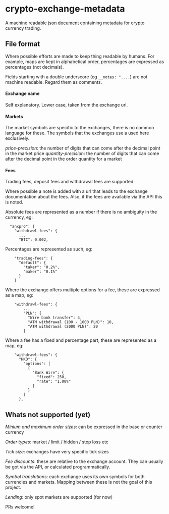 # crypto-exchange-metadata

A machine readable [json document](exchange-metadata.json) containing metadata for crypto currency trading.

## File format

Where possible efforts are made to keep thing readable by humans.  For example, maps are kept in alphabetical order, percentages are expressed as percentages (not decimals).

Fields starting with a double underscore (eg `__notes: "....`) are not machine readable.  Regard them as comments.

#### Exchange name

Self explanatory.  Lower case, taken from the exchange url.

#### Markets

The market symbols are specific to the exchanges, there is no common language for these.  The symbols that the exchanges use a used here exclusively.

_price-precision_: the number of digits that can come after the decimal point in the market price
_quantity-precision_: the number of digits that can come after the decimal point in the order quantity for a market

#### Fees

Trading fees, deposit fees and withdrawal fees are supported.  

Where possible a note is added with a url that leads to the exchange documentation about the fees.  Also, if the fees are available via the API this is noted.

Absolute fees are represented as a number if there is no ambiguity in the currency, eg:

```
  "anxpro": {
    "withdrawl-fees": {
      ...
      "BTC": 0.002,
```

Percentages are represented as such, eg:

```
    "trading-fees": {
      "default": {
        "taker": "0.2%",
        "maker": "0.1%"
      }
    }
```

Where the exchange offers multiple options for a fee, these are expressed as a map, eg:

```
    "withdrawl-fees": {
        ...
        "PLN": {
          "Wire bank transfer": 4,
          "ATM withdrawal (100 - 1000 PLN)": 10,
          "ATM withdrawal (2000 PLN)": 20
        }
```

Where a fee has a fixed and percentage part, these are represented as a map, eg:

```
    "withdrawl-fees": {
      "HKD": {
        "options": [
          {
            "Bank Wire": {
              "fixed": 250,
              "rate": "1.00%"
            }
          }
        ]
      },
```

## Whats not supported (yet)

_Minium and maximum order sizes_: can be expressed in the base or counter currency

_Order types_: market / limit / hidden / stop loss etc

_Tick size_: exchanges have very specific tick sizes 

_Fee discounts_: these are relative to the exchange account. They can usually be got via the API, or calculated programmatically.

_Symbol translations_: each exchange uses its own symbols for both currencies and markets. Mapping between these is not the goal of this project.

_Lending_: only spot markets are supported (for now)


PRs welcome!